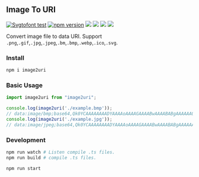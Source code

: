 Image To URI
---

[![Svgtofont test](https://github.com/jaywcjlove/image2uri/workflows/Svgtofont%20test/badge.svg)](https://www.npmjs.com/package/image2uri)
[![npm version](https://img.shields.io/npm/v/image2uri.svg)](https://www.npmjs.com/package/image2uri)
[![](https://img.shields.io/github/issues/jaywcjlove/image2uri.svg)](https://github.com/jaywcjlove/image2uri/releases)
[![](https://img.shields.io/github/forks/jaywcjlove/image2uri.svg)](https://github.com/jaywcjlove/image2uri/network)
[![](https://img.shields.io/github/stars/jaywcjlove/image2uri.svg)](https://github.com/jaywcjlove/image2uri/stargazers)
[![](https://img.shields.io/github/release/jaywcjlove/image2uri.svg)](https://github.com/jaywcjlove/image2uri/releases)

Convert image file to data URI. Support `.png`,`.gif`,`.jpg`,`.jpeg`,`.bm`,`.bmp`,`.webp`,`.ico`,`.svg`.

### Install

```bash
npm i image2uri
```

### Basic Usage

```js
import image2uri from "image2uri";

console.log(image2uri('./example.bmp'));
// data:image/bmp;base64,Qk0YCAAAAAAAADYAAAAoAAAAGAAAABwAAAABABgAAAAAAOIHAAA....
console.log(image2uri('./example.jpg'));
// data:image/jpeg;base64,Qk0YCAAAAAAAADYAAAAoAAAAGAAAABwAAAABABgAAAAAAOIHAAA....
```

### Development

```bash
npm run watch # Listen compile .ts files.
npm run build # compile .ts files.

npm run start
```